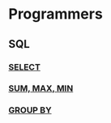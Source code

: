 # Programmers

## SQL

### **[SELECT](SELECT)**
### **[SUM, MAX, MIN](SUM,MAX,MIN)**
### **[GROUP BY](GROUP_BY)**